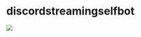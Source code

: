 # discordstreamingselfbot

<img src='https://media.discordapp.net/attachments/1048623219000754186/1053798241868730569/image.png'/>
